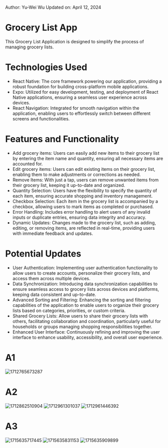 Author: Yu-Wei Wu Updated on: April 12, 2024
# Grocery List App
This Grocery List Application is designed to simplify the process of managing grocery lists.

# Technologies Used
- React Native: The core framework powering our application, providing a robust foundation for building cross-platform mobile applications.
- Expo: Utilized for easy development, testing, and deployment of React Native applications, ensuring a seamless user experience across devices.
- React Navigation: Integrated for smooth navigation within the application, enabling users to effortlessly switch between different screens and functionalities.

# Features and Functionality
- Add grocery items: Users can easily add new items to their grocery list by entering the item name and quantity, ensuring all necessary items are accounted for.
- Edit grocery items: Users can edit existing items on their grocery list, enabling them to make adjustments or corrections as needed.
- Remove Items: With just a tap, users can remove unwanted items from their grocery list, keeping it up-to-date and organized.
- Quantity Selection: Users have the flexibility to specify the quantity of each item, ensuring accurate shopping and inventory management.
- Checkbox Selection: Each item in the grocery list is accompanied by a checkbox, allowing users to mark items as completed or purchased.
- Error Handling: Includes error handling to alert users of any invalid inputs or duplicate entries, ensuring data integrity and accuracy.
- Dynamic Updates: Changes made to the grocery list, such as adding, editing, or removing items, are reflected in real-time, providing users with immediate feedback and updates.

# Potential Updates
- User Authentication: Implementing user authentication functionality to allow users to create accounts, personalize their grocery lists, and access them across multiple devices.
- Data Synchronization: Introducing data synchronization capabilities to ensure seamless access to grocery lists across devices and platforms, keeping data consistent and up-to-date.
- Advanced Sorting and Filtering: Enhancing the sorting and filtering capabilities of the application to enable users to organize their grocery lists based on categories, priorities, or custom criteria.
- Shared Grocery Lists: Allow users to share their grocery lists with others, facilitating collaboration and coordination, particularly useful for households or groups managing shopping responsibilities together.
- Enhanced User Interface: Continuously refining and improving the user interface to enhance usability, accessibility, and overall user experience.


# A1
![1712765673287](https://github.com/yuwei-3206/INFO-670-Assignment/assets/122844465/37bcd29e-c9ab-43cd-8308-9171f1f5c5b4)
# A2
![1712862510904](https://github.com/yuwei-3206/INFO-670-Assignment/assets/122844465/db9a7a93-8b51-402c-a414-a918a771194a)
![1712961301037](https://github.com/yuwei-3206/INFO-670-Assignment/assets/122844465/fec62bf2-6940-470e-9f88-f4b9c08b0aae)
![1712961446392](https://github.com/yuwei-3206/INFO-670-Assignment/assets/122844465/a5109137-87f1-44e6-8863-1ada9756f1d9)
# A3
![1715635717445](https://github.com/yuwei-3206/Grocery-List/assets/122844465/7dd5ef14-2a92-4a44-ac8f-85bdf7c6feda)
![1715635831153](https://github.com/yuwei-3206/Grocery-List/assets/122844465/71b17e4f-1295-430b-982f-e36c05664b71)
![1715635909899](https://github.com/yuwei-3206/Grocery-List/assets/122844465/5cd67691-d254-4813-82cc-06e1b04296ec)

